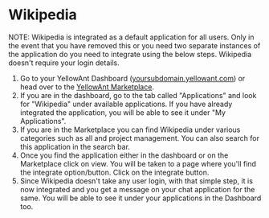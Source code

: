 # Wikipedia

NOTE: Wikipedia is integrated as a default application for all users. Only in the event that you have removed this or you need two separate instances of the application do you need to integrate using the below steps. Wikipedia doesn't require your login details.

1. Go to your YellowAnt Dashboard \([yoursubdomain.yellowant.com](https://github.com/yellowanthq/yellowant-help-center/tree/bdad19066023aa6a8b667a1d6f05b72945b49759/yoursubdomain.yellowant.com)\) or head over to the [YellowAnt Marketplace](https://www.yellowant.com/marketplace).
2. If you are in the dashboard, go to the tab called "Applications" and look for "Wikipedia" under available applications. If you have already integrated the application, you will be able to see it under "My Applications".
3. If you are in the Marketplace you can find Wikipedia under various categories such as all and project management. You can also search for this application in the search bar.
4. Once you find the application either in the dashboard or on the Marketplace click on view. You will be taken to a page where you'll find the integrate option/button. Click on the integrate button.
5. Since Wikipedia doesn't take any user login, with that simple step, it is now integrated and you get a message on your chat application for the same. You will be able to see it under your applications in the Dashboard too.

